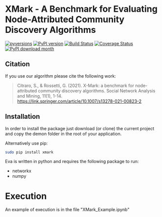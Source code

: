 #  XMark - A Benchmark for Evaluating Node-Attributed Community Discovery Algorithms

[![pyversions](https://img.shields.io/pypi/pyversions/xmark.svg)](https://badge.fury.io/py/xmark)
[![PyPI version](https://badge.fury.io/py/xmark.svg)](https://badge.fury.io/py/xmark)
[![Build Status](https://travis-ci.org/dsalvaz/XMark.svg?branch=master)](https://travis-ci.com/github/dsalvaz/XMark)
[![Coverage Status](https://coveralls.io/repos/github/dsalvaz/XMark/badge.svg?branch=master)](https://coveralls.io/github/dsalvaz/XMark?branch=master)
[![PyPI download month](https://img.shields.io/pypi/dm/xmark.svg?color=blue&style=plastic)](https://pypi.python.org/pypi/xmark/)


## Citation
If you use our algorithm please cite the following work:

> Citraro, S., & Rossetti, G. (2021). X-Mark: a benchmark for node-attributed community discovery algorithms. Social Network Analysis and Mining, 11(1), 1-14.
> https://link.springer.com/article/10.1007/s13278-021-00823-2


## Installation


In order to install the package just download (or clone) the current project and copy the demon folder in the root of your application.

Alternatively use pip:
```bash
sudo pip install xmark
```

Eva is written in python and requires the following package to run:
- networkx
- numpy

# Execution

An example of execution is in the file "XMark_Example.ipynb"
